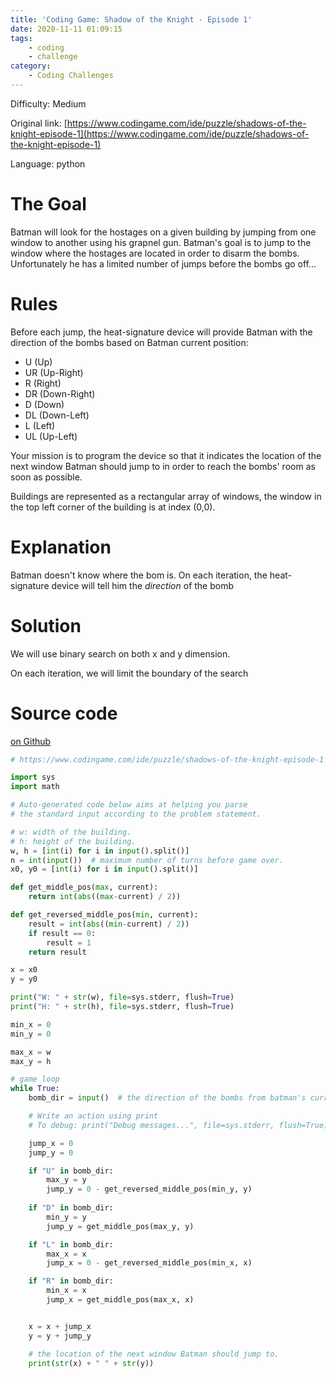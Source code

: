 ```yaml
---
title: 'Coding Game: Shadow of the Knight - Episode 1'
date: 2020-11-11 01:09:15
tags:
    - coding
    - challenge
category:
    - Coding Challenges
---
```


Difficulty: Medium

Original link: [https://www.codingame.com/ide/puzzle/shadows-of-the-knight-episode-1](https://www.codingame.com/ide/puzzle/shadows-of-the-knight-episode-1)

Language: python

# The Goal

Batman will look for the hostages on a given building by jumping from one window to another using his grapnel gun. Batman's goal is to jump to the window where the hostages are located in order to disarm the bombs. Unfortunately he has a limited number of jumps before the bombs go off...

# Rules

Before each jump, the heat-signature device will provide Batman with the direction of the bombs based on Batman current position:

* U (Up)
* UR (Up-Right)
* R (Right)
* DR (Down-Right)
* D (Down)
* DL (Down-Left)
* L (Left)
* UL (Up-Left)

Your mission is to program the device so that it indicates the location of the next window Batman should jump to in order to reach the bombs' room as soon as possible.

Buildings are represented as a rectangular array of windows, the window in the top left corner of the building is at index (0,0).

# Explanation

Batman doesn't know where the bom is. On each iteration, the heat-signature device will tell him the _direction_ of the bomb

# Solution

We will use binary search on both x and y dimension.

On each iteration, we will limit the boundary of the search

# Source code

[on Github](https://github.com/huntertran/codinggame/blob/main/shadows-of-the-knight-ep1.py)

```py
# https://www.codingame.com/ide/puzzle/shadows-of-the-knight-episode-1

import sys
import math

# Auto-generated code below aims at helping you parse
# the standard input according to the problem statement.

# w: width of the building.
# h: height of the building.
w, h = [int(i) for i in input().split()]
n = int(input())  # maximum number of turns before game over.
x0, y0 = [int(i) for i in input().split()]

def get_middle_pos(max, current):
    return int(abs((max-current) / 2))

def get_reversed_middle_pos(min, current):
    result = int(abs((min-current) / 2))
    if result == 0:
        result = 1
    return result

x = x0
y = y0

print("W: " + str(w), file=sys.stderr, flush=True)
print("H: " + str(h), file=sys.stderr, flush=True)

min_x = 0
min_y = 0

max_x = w
max_y = h

# game loop
while True:
    bomb_dir = input()  # the direction of the bombs from batman's current location (U, UR, R, DR, D, DL, L or UL)

    # Write an action using print
    # To debug: print("Debug messages...", file=sys.stderr, flush=True)

    jump_x = 0
    jump_y = 0

    if "U" in bomb_dir:
        max_y = y
        jump_y = 0 - get_reversed_middle_pos(min_y, y)
    
    if "D" in bomb_dir:
        min_y = y
        jump_y = get_middle_pos(max_y, y)

    if "L" in bomb_dir:
        max_x = x
        jump_x = 0 - get_reversed_middle_pos(min_x, x)

    if "R" in bomb_dir:
        min_x = x
        jump_x = get_middle_pos(max_x, x)


    x = x + jump_x
    y = y + jump_y

    # the location of the next window Batman should jump to.
    print(str(x) + " " + str(y))
```